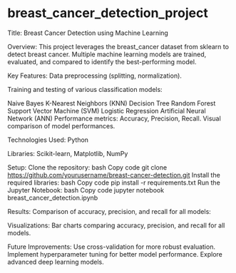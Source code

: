 ﻿# breast_cancer_detection_project
Title:
Breast Cancer Detection using Machine Learning

Overview:
This project leverages the breast_cancer dataset from sklearn to detect breast cancer. Multiple machine learning models are trained, evaluated, and compared to identify the best-performing model.

Key Features:
Data preprocessing (splitting, normalization).

Training and testing of various classification models:

Naive Bayes
K-Nearest Neighbors (KNN)
Decision Tree
Random Forest
Support Vector Machine (SVM)
Logistic Regression
Artificial Neural Network (ANN)
Performance metrics: Accuracy, Precision, Recall.
Visual comparison of model performances.

Technologies Used:
Python

Libraries: Scikit-learn, Matplotlib, NumPy

Setup:
Clone the repository:
bash
Copy code
git clone https://github.com/yourusername/breast-cancer-detection.git
Install the required libraries:
bash
Copy code
pip install -r requirements.txt
Run the Jupyter Notebook:
bash
Copy code
jupyter notebook breast_cancer_detection.ipynb

Results:
Comparison of accuracy, precision, and recall for all models:

Visualizations:
Bar charts comparing accuracy, precision, and recall for all models.

Future Improvements:
Use cross-validation for more robust evaluation.
Implement hyperparameter tuning for better model performance.
Explore advanced deep learning models.
